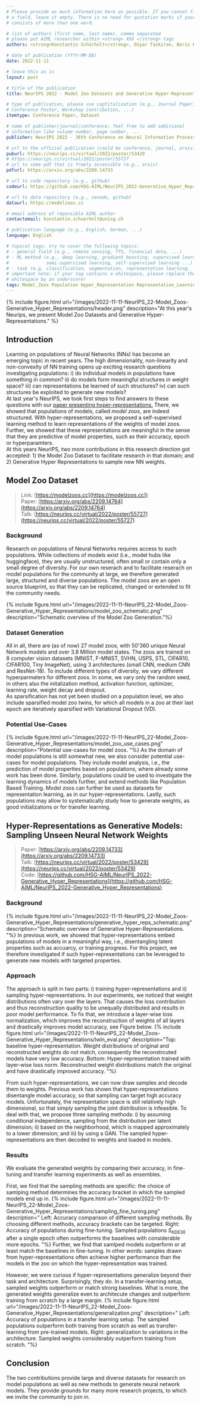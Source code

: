 ```yaml
---
# Please provide as much information here as possible. If you cannot fill in
# a field, leave it empty. There is no need for quotation marks if your entry
# consists of more than one word.

# list of authors (first name, last name), comma separated
# please put AIML researcher within <strong> XXX </strong> tags
authors: <strong>Konstantin Schürholt</strong>, Diyar Taskiran, Boris Knyazev, Xavier Giro-i-Nieto, Damian Borth

# date of publication (YYYY-MM-DD)
date: 2022-11-11

# leave this as is
layout: post

# title of the publication
title: NeurIPS 2022 - Model Zoo Datasets and Generative Hyper-Representations

# type of publication, please use captitalization (e.g., Journal Paper,
# Conference Poster, Workshop Contribution, ...)
itemtype: Conference Paper, Dataset

# name of publisher/journal/conference; feel free to add additional
# information like volume number, page number, ...
publisher: NeurIPS 2022 - 36th Conference on Neural Information Processing Systems, New Orleans, USA.

# url to the official publication (could be conference, journal, arxiv)
puburl: https://neurips.cc/virtual/2022/poster/53429
# https://neurips.cc/virtual/2022/poster/55727
# url to some pdf that is freely accessible (e.g., arxiv)
pdfurl: https://arxiv.org/abs/2209.14733

# url to code repository (e.g., github)
codeurl: https://github.com/HSG-AIML/NeurIPS_2022-Generative_Hyper_Representations

# url to data repository (e.g., zenodo, github)
dataurl: https://modelzoos.cc

# email address of reponsible AIML author
contactemail: konstantin.schuerholt@unisg.ch

# publication language (e.g., English, German, ...)
language: English

# topical tags; try to cover the following topics:
# - general field (e.g., remote sensing, TTS, financial data, ...)
# - ML method (e.g., deep learning, gradient boosting, supervised learning,
#              semi-supervised learning, self-supervised learning ...)
# - task (e.g, classification, segmentation, representation learning, ...)
# important note: if your tag contains a whitespace, please replace the
# whitespace by an underscore!
tags: Model_Zoos Population Hyper_Representation Representation_Learning Self-Supervised_Learning Weight_Space Parameter_Space Initialization Model_Generation Generative_Learning Transfer_Learning Finetuning
---
```


{% include figure.html
url="/images/2022-11-11-NeurIPS_22-Model_Zoos-Generative_Hyper_Representations/header.png"
description="At this year's Neurips, we present Model Zoo Datasets and Generative Hyper-Representations." %}
## Introduction
Learning on populations of Neural Networks (NNs) has become an emerging topic in recent years. 
The high dimensionality, non-linearity and non-convexity of NN training opens up exciting research questions investigating populations: 
i) do individual models in populations have something in common? 
ii) do models form meaningful structures in weight space? 
iii) can representations be learned of such structures?
iv) can such structures be exploited to generate new models?   
At last year's NeurIPS, we took first steps to find answers to these questions with our [paper presenting hyper-representations.](hsg.ai/neurips21)
There, we showed that populations of models, called *model zoos*, are indeed structured. With hyper-representations, we proposed a self-supervised learning method to learn 
representations of the weights of model zoos. Further, we showed that these representations are meaningful in the sense that they are predictive of model properties, 
such as their accuracy, epoch or hyperparamters.   
At this years NeurIPS, two more contributions in this research direction got accepted: 1) the Model Zoo Dataset to facilitate research in that domain; and 2) Generative Hyper Representations to sample new NN weights.

## Model Zoo Dataset
>Link:   [https://modelzoos.cc](https://modelzoos.cc])    
>Paper:  [https://arxiv.org/abs/2209.14764](https://arxiv.org/abs/2209.14764)     
>Talk:   [https://neurips.cc/virtual/2022/poster/55727](https://neurips.cc/virtual/2022/poster/55727)     



### Background
Research on populations of Neural Networks requires access to such populations. 
While collections of models exist (i.e., model hubs like huggingface), they are usually unstructured, often small or contain only a small degree of diversity.
For our own reserach and to facilitate reserach on model populations for the community at large, we therefore generated large, structured and diverse populations.
The model zoos are an open source blueprint, so that they can be replicated, changed or extended to fit the community needs.

{% include figure.html
url="/images/2022-11-11-NeurIPS_22-Model_Zoos-Generative_Hyper_Representations/model_zoo_schematic.png"
description="Schematic overview of the Model Zoo Generation."%}

### Dataset Generation
All in all, there are (as of now) 27 model zoos, with 50'360 unique Neural Network models and over 3.8 Million model states. 
The zoos are trained on 8 computer vision datasets (MNIST, F-MNIST, SVHN, USPS, STL, CIFAR10, CIFAR100, Tiny ImageNet), 
using 3 architectures (small CNN, medium CNN and ResNet-18).
To include different types of diversity, we vary different hyperparmaters for different zoos. In some, we vary only the random seed, in others also the initalization method, activation function, optimizer, learning rate, weight decay and dropout.   
As sparsification has not yet been studied on a population level, we also include sparsified model zoo twins, for which all models in a zoo at their last epoch are iteratively sparsified with Variational Dropout (VD).

### Potential Use-Cases
{% include figure.html
url="/images/2022-11-11-NeurIPS_22-Model_Zoos-Generative_Hyper_Representations/model_zoo_use_cases.png"
description="Potential use-cases for model zoos.
"%}
As the domain of model populations is still somewhat new, we also consider potential use-cases for model populations. 
They include model analysis, i.e., the prediction of model properties based on populations, where already some work has been done.
Similarly, populations could be used to investigate the learning dynamics of models further, and extend methods like Population Based Training.
Model zoos can further be used as datasets for representation learning, as in our hyper-representations.
Lastly, such populations may allow to systematically study how to generate weights, as good initializations or for transfer learning.



## Hyper-Representations as Generative Models: Sampling Unseen Neural Network Weights
>Paper:  [https://arxiv.org/abs/2209.14733](https://arxiv.org/abs/2209.14733)   
>Talk:   [https://neurips.cc/virtual/2022/poster/53429](https://neurips.cc/virtual/2022/poster/53429)   
>Code:   [https://github.com/HSG-AIML/NeurIPS_2022-Generative_Hyper_Representations](https://github.com/HSG-AIML/NeurIPS_2022-Generative_Hyper_Representations)   


### Background
{% include figure.html
url="/images/2022-11-11-NeurIPS_22-Model_Zoos-Generative_Hyper_Representations/generative_hyper_reps_schematic.png"
description="Schematic overview of Generative Hyper-Representations.
"%}
In previous work, we showed that hyper-representations embed populations of models in a meaningful way, i.e., disentangling latent properties such as accuarcy, or training progress.
For this project, we therefore investigated if such hyper-representations can be leveraged to generate new models with targeted properties.

### Approach
The approach is split in two parts: i) training hyper-representations and ii) sampling hyper-representations.
In our experiments, we noticed that weight distributions often vary over the layers. That causes the loss contribution and thus reconstruction quality to be unequally distributed and results in poor model performance.
To fix that, we introduce a layer-wise loss normalization, which improves the reconstruction of weights of all layers and drastically improves model accuracy, see Figure below. 
{% include figure.html
url="/images/2022-11-11-NeurIPS_22-Model_Zoos-Generative_Hyper_Representations/lwln_eval.png"
description="Top: baseline hyper-representation. Weight distributions of original and reconstructed weights do not match, consequently the reconstrcuted models have very low accuracy. Bottom: Hyper-representation trained with layer-wise loss norm. Reconstructed weight distributions match the original and have drastically improved accuracy.
"%}

From such hyper-representations, we can now draw samples and decode them to weights. Previous work has shown that hyper-representations disentangle model accuracy, so that sampling can target high accuracy models.
Unfortunately, the representation space is still relatively high dimensional, so that simply sampling the joint distribution is infeasible. 
To deal with that, we propose three sampling methods: 
i) by assuming conditional independence, sampling from the distribution per latent dimension; 
ii) based on the neighborhood, which is mapped approximately to a lower dimension; and
iii) by using a GAN.
The sampled hyper-representations are then decoded to weights and loaded in models.


### Results
We evaluate the generated weights by comparing their accuracy, in fine-tuning and transfer learning experiments as well as ensembles.

First, we find that the sampling methods are specific: the choice of samlping method determines the accuracy bracket in which the sampled models end up in.
{% include figure.html
url="/images/2022-11-11-NeurIPS_22-Model_Zoos-Generative_Hyper_Representations/sampling_fine_tuning.png"
description="
Left: Accuracy comparison of different sampling methods. By choosing different methods, accuracy brackets can be targeted. Right: Accuracy of populations during fine-tuning. Sampled populations $S_{KDE30}$ after a single epoch often outperforms the baselines with considerable more epochs.
"%}
Further, we find that samlped models outperform or at least match the baselines in fine-tuning. 
In other words: samples drawn from hyper-representations often achieve higher performance than the models in the zoo on which the hyper-representation was trained.

However, we were curious if hyper-representations generalize beyond their task and architecture. 
Surprisingly, they do. In a transfer-learning setup, sampled weights outperform or match strong baselines. 
What is more, the generated weights generalize even to architecute changes and outperform training from scratch by a large margin.
{% include figure.html
url="/images/2022-11-11-NeurIPS_22-Model_Zoos-Generative_Hyper_Representations/generalization.png"
description="
Left: Accuracy of populations in a transfer learning setup. The sampled populations outperform both training from scratch as well as transfer-learning from pre-trained models. Right: generalization to variations in the architecture. Sampled weights considerably outperform training from scratch.
"%}

## Conclusion
The two contributions provide large and diverse datasets for research on model populations as well as new methods to generate neural network models. 
They provide grounds for many more research projects, to which we invite the community to join in.

